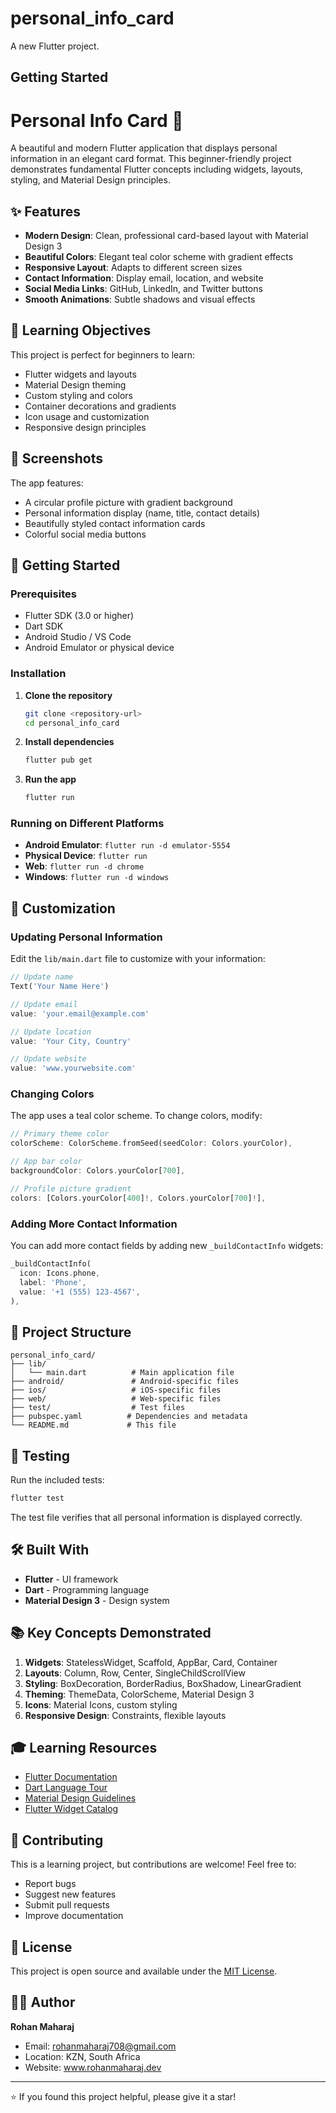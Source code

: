 # personal_info_card

A new Flutter project.

## Getting Started

# Personal Info Card 📱

A beautiful and modern Flutter application that displays personal information in an elegant card format. This beginner-friendly project demonstrates fundamental Flutter concepts including widgets, layouts, styling, and Material Design principles.

## ✨ Features

- **Modern Design**: Clean, professional card-based layout with Material Design 3
- **Beautiful Colors**: Elegant teal color scheme with gradient effects
- **Responsive Layout**: Adapts to different screen sizes
- **Contact Information**: Display email, location, and website
- **Social Media Links**: GitHub, LinkedIn, and Twitter buttons
- **Smooth Animations**: Subtle shadows and visual effects

## 🎯 Learning Objectives

This project is perfect for beginners to learn:
- Flutter widgets and layouts
- Material Design theming
- Custom styling and colors
- Container decorations and gradients
- Icon usage and customization
- Responsive design principles

## 📱 Screenshots

The app features:
- A circular profile picture with gradient background
- Personal information display (name, title, contact details)
- Beautifully styled contact information cards
- Colorful social media buttons

## 🚀 Getting Started

### Prerequisites

- Flutter SDK (3.0 or higher)
- Dart SDK
- Android Studio / VS Code
- Android Emulator or physical device

### Installation

1. **Clone the repository**
   ```bash
   git clone <repository-url>
   cd personal_info_card
   ```

2. **Install dependencies**
   ```bash
   flutter pub get
   ```

3. **Run the app**
   ```bash
   flutter run
   ```

### Running on Different Platforms

- **Android Emulator**: `flutter run -d emulator-5554`
- **Physical Device**: `flutter run`
- **Web**: `flutter run -d chrome`
- **Windows**: `flutter run -d windows`

## 🎨 Customization

### Updating Personal Information

Edit the `lib/main.dart` file to customize with your information:

```dart
// Update name
Text('Your Name Here')

// Update email
value: 'your.email@example.com'

// Update location
value: 'Your City, Country'

// Update website
value: 'www.yourwebsite.com'
```

### Changing Colors

The app uses a teal color scheme. To change colors, modify:

```dart
// Primary theme color
colorScheme: ColorScheme.fromSeed(seedColor: Colors.yourColor),

// App bar color
backgroundColor: Colors.yourColor[700],

// Profile picture gradient
colors: [Colors.yourColor[400]!, Colors.yourColor[700]!],
```

### Adding More Contact Information

You can add more contact fields by adding new `_buildContactInfo` widgets:

```dart
_buildContactInfo(
  icon: Icons.phone,
  label: 'Phone',
  value: '+1 (555) 123-4567',
),
```

## 📁 Project Structure

```
personal_info_card/
├── lib/
│   └── main.dart          # Main application file
├── android/               # Android-specific files
├── ios/                   # iOS-specific files
├── web/                   # Web-specific files
├── test/                  # Test files
├── pubspec.yaml          # Dependencies and metadata
└── README.md             # This file
```

## 🧪 Testing

Run the included tests:

```bash
flutter test
```

The test file verifies that all personal information is displayed correctly.

## 🛠️ Built With

- **Flutter** - UI framework
- **Dart** - Programming language
- **Material Design 3** - Design system

## 📚 Key Concepts Demonstrated

1. **Widgets**: StatelessWidget, Scaffold, AppBar, Card, Container
2. **Layouts**: Column, Row, Center, SingleChildScrollView
3. **Styling**: BoxDecoration, BorderRadius, BoxShadow, LinearGradient
4. **Theming**: ThemeData, ColorScheme, Material Design 3
5. **Icons**: Material Icons, custom styling
6. **Responsive Design**: Constraints, flexible layouts

## 🎓 Learning Resources

- [Flutter Documentation](https://docs.flutter.dev/)
- [Dart Language Tour](https://dart.dev/guides/language/language-tour)
- [Material Design Guidelines](https://material.io/design)
- [Flutter Widget Catalog](https://docs.flutter.dev/development/ui/widgets)

## 🤝 Contributing

This is a learning project, but contributions are welcome! Feel free to:
- Report bugs
- Suggest new features
- Submit pull requests
- Improve documentation

## 📄 License

This project is open source and available under the [MIT License](LICENSE).

## 👨‍💻 Author

**Rohan Maharaj**
- Email: rohanmaharaj708@gmail.com
- Location: KZN, South Africa
- Website: www.rohanmaharaj.dev

---

⭐ If you found this project helpful, please give it a star!
